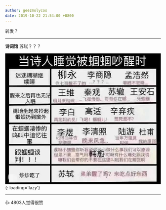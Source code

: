 ```yaml
---
author: geezmolycos
date: 2019-10-22 21:54:00 +0800
---
```

转发？

---
**诗词馆** 苏轼？？？

![](/images/qq-zone/2019-10-22-repost.jpg){: loading='lazy'}

---
👍 4803人觉得很赞
